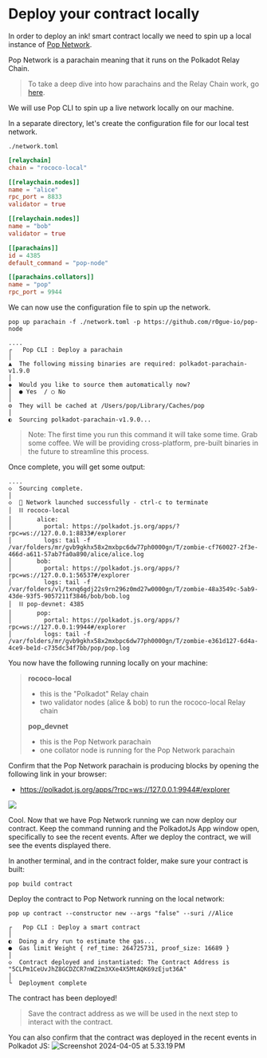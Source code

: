 # Deploy your contract locally

In order to deploy an ink! smart contract locally we need to spin up a local instance
of [Pop Network](https://github.com/r0gue-io/pop-node).

Pop Network is a parachain meaning that it runs on the Polkadot Relay Chain.

> To take a deep dive into how parachains and the Relay Chain work,
> go [here](https://docs.substrate.io/tutorials/build-a-parachain).

We will use Pop CLI to spin up a live network locally on our machine.

In a separate directory, let's create the configuration file for our local test network.

`./network.toml`

```toml
[relaychain]
chain = "rococo-local"

[[relaychain.nodes]]
name = "alice"
rpc_port = 8833
validator = true

[[relaychain.nodes]]
name = "bob"
validator = true

[[parachains]]
id = 4385
default_command = "pop-node"

[[parachains.collators]]
name = "pop"
rpc_port = 9944
```

We can now use the configuration file to spin up the network.

```shell
pop up parachain -f ./network.toml -p https://github.com/r0gue-io/pop-node                                                                                                                    
```

```
....
┌   Pop CLI : Deploy a parachain
│
▲  The following missing binaries are required: polkadot-parachain-v1.9.0
│  
◆  Would you like to source them automatically now?
│  ● Yes  / ○ No 
│
⚙  They will be cached at /Users/pop/Library/Caches/pop
│  
◐  Sourcing polkadot-parachain-v1.9.0...  
```

> Note: The first time you run this command it will take some time. Grab some coffee. We will be providing
> cross-platform, pre-built binaries in the future to streamline this process.

Once complete, you will get some output:

```
....
◇  Sourcing complete.
│
◇  🚀 Network launched successfully - ctrl-c to terminate
│  ⛓️ rococo-local
│       alice:
│         portal: https://polkadot.js.org/apps/?rpc=ws://127.0.0.1:8833#/explorer
│         logs: tail -f /var/folders/mr/gvb9gkhx58x2mxbpc6dw77ph0000gn/T/zombie-cf760027-2f3e-466d-a611-57ab7fa0a890/alice/alice.log
│       bob:
│         portal: https://polkadot.js.org/apps/?rpc=ws://127.0.0.1:56537#/explorer
│         logs: tail -f /var/folders/vl/txnq6gdj22s9rn296z0md27w0000gn/T/zombie-48a3549c-5ab9-43de-93f5-9057211f3846/bob/bob.log
│  ⛓️ pop-devnet: 4385
│       pop:
│         portal: https://polkadot.js.org/apps/?rpc=ws://127.0.0.1:9944#/explorer
│         logs: tail -f /var/folders/mr/gvb9gkhx58x2mxbpc6dw77ph0000gn/T/zombie-e361d127-6d4a-4ce9-be1d-c735dc34f7bb/pop/pop.log
```

You now have the following running locally on your machine:

> **rococo-local**
>
> * this is the "Polkadot" Relay chain
> * two validator nodes (alice & bob) to run the rococo-local Relay chain
>
> **pop\_devnet**
>
> * this is the Pop Network parachain
> * one collator node is running for the Pop Network parachain

Confirm that the Pop Network parachain is producing blocks by opening the following link in your browser:

* https://polkadot.js.org/apps/?rpc=ws://127.0.0.1:9944#/explorer

![](https://hackmd.io/\_uploads/S1yVLETkC.png)

Cool. Now that we have Pop Network running we can now deploy our contract. Keep the command running and the PolkadotJs
App window open, specifically to see the recent events. After we deploy the contract, we will see the events displayed
there.

In another terminal, and in the contract folder, make sure your contract is built:

```shell
pop build contract
```

Deploy the contract to Pop Network running on the local network:

```shell
pop up contract --constructor new --args "false" --suri //Alice
```

```
┌   Pop CLI : Deploy a smart contract
│
◐  Doing a dry run to estimate the gas...                                                                                                    ●  Gas limit Weight { ref_time: 264725731, proof_size: 16689 }
│  
◇  Contract deployed and instantiated: The Contract Address is "5CLPm1CeUvJhZ8GCDZCR7nWZ2m3XXe4X5MtAQK69zEjut36A"
│
└  Deployment complete
```

The contract has been deployed!

> Save the contract address as we will be used in the next step to interact with the contract.

You can also confirm that the contract was deployed in the recent events in Polkadot
JS: <img src="https://hackmd.io/_uploads/rygPDVpJ0.png" alt="Screenshot 2024-04-05 at 5.33.19 PM" data-size="original">
